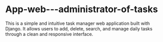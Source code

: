 # App-web---administrator-of-tasks
This is a simple and intuitive task manager web application built with Django. It allows users to add, delete, search, and manage daily tasks through a clean and responsive interface.
